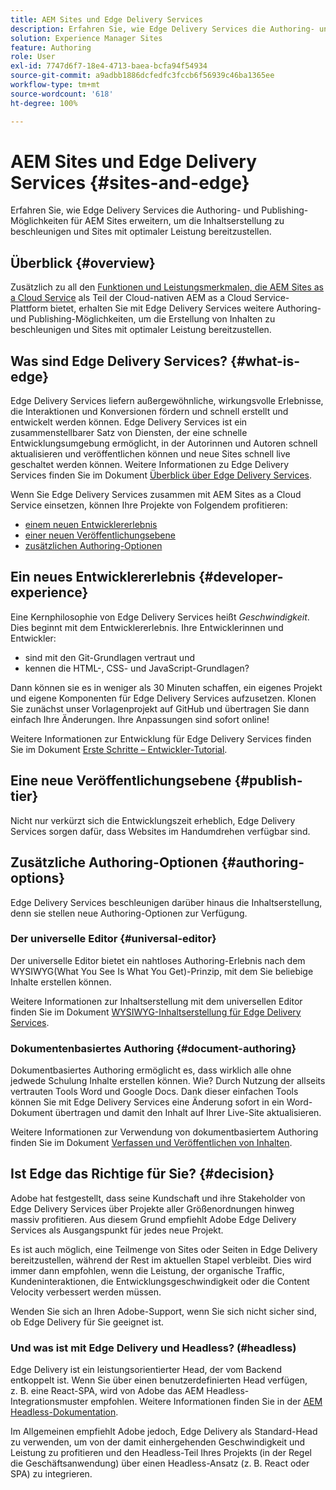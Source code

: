 ```yaml
---
title: AEM Sites und Edge Delivery Services
description: Erfahren Sie, wie Edge Delivery Services die Authoring- und Publishing-Möglichkeiten für AEM Sites erweitern, um die Inhaltserstellung zu beschleunigen und Sites mit optimaler Leistung bereitzustellen.
solution: Experience Manager Sites
feature: Authoring
role: User
exl-id: 7747d6f7-18e4-4713-baea-bcfa94f54934
source-git-commit: a9adbb1886dcfedfc3fccb6f56939c46ba1365ee
workflow-type: tm+mt
source-wordcount: '618'
ht-degree: 100%

---
```


# AEM Sites und Edge Delivery Services {#sites-and-edge}

Erfahren Sie, wie Edge Delivery Services die Authoring- und Publishing-Möglichkeiten für AEM Sites erweitern, um die Inhaltserstellung zu beschleunigen und Sites mit optimaler Leistung bereitzustellen.

## Überblick {#overview}

Zusätzlich zu all den [Funktionen und Leistungsmerkmalen, die AEM Sites as a Cloud Service](/help/sites-cloud/sites-cloud-changes.md) als Teil der Cloud-nativen AEM as a Cloud Service-Plattform bietet, erhalten Sie mit Edge Delivery Services weitere Authoring- und Publishing-Möglichkeiten, um die Erstellung von Inhalten zu beschleunigen und Sites mit optimaler Leistung bereitzustellen.

## Was sind Edge Delivery Services? {#what-is-edge}

Edge Delivery Services liefern außergewöhnliche, wirkungsvolle Erlebnisse, die Interaktionen und Konversionen fördern und schnell erstellt und entwickelt werden können. Edge Delivery Services ist ein zusammenstellbarer Satz von Diensten, der eine schnelle Entwicklungsumgebung ermöglicht, in der Autorinnen und Autoren schnell aktualisieren und veröffentlichen können und neue Sites schnell live geschaltet werden können. Weitere Informationen zu Edge Delivery Services finden Sie im Dokument [Überblick über Edge Delivery Services](/help/edge/overview.md).

Wenn Sie Edge Delivery Services zusammen mit AEM Sites as a Cloud Service einsetzen, können Ihre Projekte von Folgendem profitieren:

* [einem neuen Entwicklererlebnis](#developer-experience)
* [einer neuen Veröffentlichungsebene](#publish-tier)
* [zusätzlichen Authoring-Optionen](#authoring-options)

## Ein neues Entwicklererlebnis {#developer-experience}

Eine Kernphilosophie von Edge Delivery Services heißt *Geschwindigkeit*. Dies beginnt mit dem Entwicklererlebnis. Ihre Entwicklerinnen und Entwickler:

* sind mit den Git-Grundlagen vertraut und
* kennen die HTML-, CSS- und JavaScript-Grundlagen?

Dann können sie es in weniger als 30 Minuten schaffen, ein eigenes Projekt und eigene Komponenten für Edge Delivery Services aufzusetzen. Klonen Sie zunächst unser Vorlagenprojekt auf GitHub und übertragen Sie dann einfach Ihre Änderungen. Ihre Anpassungen sind sofort online!

Weitere Informationen zur Entwicklung für Edge Delivery Services finden Sie im Dokument [Erste Schritte – Entwickler-Tutorial](https://www.aem.live/developer/tutorial).

## Eine neue Veröffentlichungsebene {#publish-tier}

Nicht nur verkürzt sich die Entwicklungszeit erheblich, Edge Delivery Services sorgen dafür, dass Websites im Handumdrehen verfügbar sind.

## Zusätzliche Authoring-Optionen {#authoring-options}

Edge Delivery Services beschleunigen darüber hinaus die Inhaltserstellung, denn sie stellen neue Authoring-Optionen zur Verfügung.

### Der universelle Editor {#universal-editor}

Der universelle Editor bietet ein nahtloses Authoring-Erlebnis nach dem WYSIWYG(What You See Is What You Get)-Prinzip, mit dem Sie beliebige Inhalte erstellen können.

Weitere Informationen zur Inhaltserstellung mit dem universellen Editor finden Sie im Dokument [WYSIWYG-Inhaltserstellung für Edge Delivery Services](/help/edge/wysiwyg-authoring/authoring.md).

### Dokumentenbasiertes Authoring {#document-authoring}

Dokumentbasiertes Authoring ermöglicht es, dass wirklich alle ohne jedwede Schulung Inhalte erstellen können. Wie? Durch Nutzung der allseits vertrauten Tools Word und Google Docs. Dank dieser einfachen Tools können Sie mit Edge Delivery Services eine Änderung sofort in ein Word-Dokument übertragen und damit den Inhalt auf Ihrer Live-Site aktualisieren.

Weitere Informationen zur Verwendung von dokumentbasiertem Authoring finden Sie im Dokument [Verfassen und Veröffentlichen von Inhalten](https://www.aem.live/docs/authoring).

## Ist Edge das Richtige für Sie? {#decision}

Adobe hat festgestellt, dass seine Kundschaft und ihre Stakeholder von Edge Delivery Services über Projekte aller Größenordnungen hinweg massiv profitieren. Aus diesem Grund empfiehlt Adobe Edge Delivery Services als Ausgangspunkt für jedes neue Projekt.

Es ist auch möglich, eine Teilmenge von Sites oder Seiten in Edge Delivery bereitzustellen, während der Rest im aktuellen Stapel verbleibt. Dies wird immer dann empfohlen, wenn die Leistung, der organische Traffic, Kundeninteraktionen, die Entwicklungsgeschwindigkeit oder die Content Velocity verbessert werden müssen.

Wenden Sie sich an Ihren Adobe-Support, wenn Sie sich nicht sicher sind, ob Edge Delivery für Sie geeignet ist.

### Und was ist mit Edge Delivery und Headless? (#headless)

Edge Delivery ist ein leistungsorientierter Head, der vom Backend entkoppelt ist. Wenn Sie über einen benutzerdefinierten Head verfügen, z. B. eine React-SPA, wird von Adobe das AEM Headless-Integrationsmuster empfohlen. Weitere Informationen finden Sie in der [AEM Headless-Dokumentation](/help/headless/introduction.md).

Im Allgemeinen empfiehlt Adobe jedoch, Edge Delivery als Standard-Head zu verwenden, um von der damit einhergehenden Geschwindigkeit und Leistung zu profitieren und den Headless-Teil Ihres Projekts (in der Regel die Geschäftsanwendung) über einen Headless-Ansatz (z. B. React oder SPA) zu integrieren.
